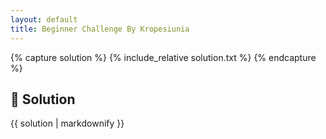 ```yaml
---
layout: default
title: Beginner Challenge By Kropesiunia
---
```


{% capture solution %}
{% include_relative solution.txt %}
{% endcapture %}

## 📝 Solution

{{ solution | markdownify }}
